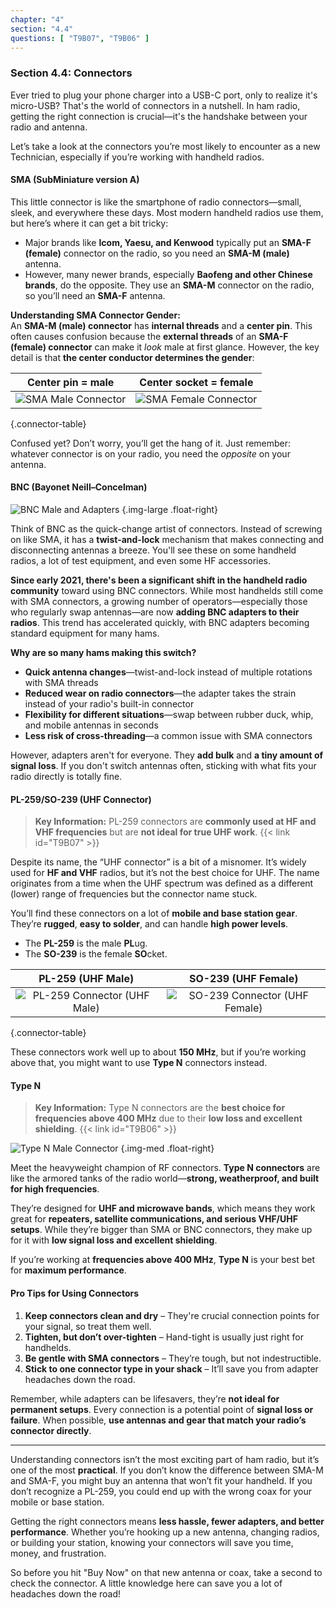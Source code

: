 ```yaml
---
chapter: "4"
section: "4.4"
questions: [ "T9B07", "T9B06" ]
---
```

### Section 4.4: Connectors  

Ever tried to plug your phone charger into a USB-C port, only to realize it's micro-USB? That's the world of connectors in a nutshell. In ham radio, getting the right connection is crucial—it's the handshake between your radio and antenna.  

Let’s take a look at the connectors you’re most likely to encounter as a new Technician, especially if you’re working with handheld radios.  

#### SMA (SubMiniature version A)  

This little connector is like the smartphone of radio connectors—small, sleek, and everywhere these days. Most modern handheld radios use them, but here’s where it can get a bit tricky:  

- Major brands like **Icom, Yaesu, and Kenwood** typically put an **SMA-F (female)** connector on the radio, so you need an **SMA-M (male)** antenna.  
- However, many newer brands, especially **Baofeng and other Chinese brands**, do the opposite. They use an **SMA-M** connector on the radio, so you’ll need an **SMA-F** antenna.  

**Understanding SMA Connector Gender:**  
An **SMA-M (male) connector** has **internal threads** and a **center pin**. This often causes confusion because the **external threads** of an **SMA-F (female) connector** can make it *look* male at first glance. However, the key detail is that **the center conductor determines the gender**:  

| Center **pin** = **male** | Center **socket** = **female** |
|:---------:|:-----:|
| ![SMA Male Connector](../../../images/SMAMale.jpg) | ![SMA Female Connector](../../../images/SMAFemale.jpg) |
{.connector-table}

Confused yet? Don’t worry, you’ll get the hang of it. Just remember: whatever connector is on your radio, you need the *opposite* on your antenna.  

#### BNC (Bayonet Neill–Concelman)  

![BNC Male and Adapters](../../../images/bncadapters.jpg)
{.img-large .float-right} 

Think of BNC as the quick-change artist of connectors. Instead of screwing on like SMA, it has a **twist-and-lock** mechanism that makes connecting and disconnecting antennas a breeze. You'll see these on some handheld radios, a lot of test equipment, and even some HF accessories.

**Since early 2021, there's been a significant shift in the handheld radio community** toward using BNC connectors. While most handhelds still come with SMA connectors, a growing number of operators—especially those who regularly swap antennas—are now **adding BNC adapters to their radios**. This trend has accelerated quickly, with BNC adapters becoming standard equipment for many hams.

**Why are so many hams making this switch?**
- **Quick antenna changes**—twist-and-lock instead of multiple rotations with SMA threads
- **Reduced wear on radio connectors**—the adapter takes the strain instead of your radio's built-in connector
- **Flexibility for different situations**—swap between rubber duck, whip, and mobile antennas in seconds
- **Less risk of cross-threading**—a common issue with SMA connectors

However, adapters aren't for everyone. They **add bulk** and **a tiny amount of signal loss**. If you don't switch antennas often, sticking with what fits your radio directly is totally fine.


#### PL-259/SO-239 (UHF Connector)  

> **Key Information:** PL-259 connectors are **commonly used at HF and VHF frequencies** but are **not ideal for true UHF work**. {{< link id="T9B07" >}}

Despite its name, the “UHF connector” is a bit of a misnomer. It’s widely used for **HF and VHF** radios, but it’s not the best choice for UHF. The name originates from a time when the UHF spectrum was defined as a different (lower) range of frequencies but the connector name stuck.

You’ll find these connectors on a lot of **mobile and base station gear**. They’re **rugged**, **easy to solder**, and can handle **high power levels**.  

* The **PL-259** is the male **PL**ug.
* The **SO-239** is the female **SO**cket.

| PL-259 (UHF Male) | SO-239 (UHF Female) |
|:---------:|:-----:|
| ![PL-259 Connector (UHF Male)](../../../images/PL259.jpg) | ![SO-239 Connector (UHF Female)](../../../images/SO239.jpg) |
{.connector-table}

These connectors work well up to about **150 MHz**, but if you’re working above that, you might want to use **Type N** connectors instead.  

#### Type N  

> **Key Information:** Type N connectors are the **best choice for frequencies above 400 MHz** due to their **low loss and excellent shielding**.  {{< link id="T9B06" >}}

![Type N Male Connector](../../../images/typen.jpg)
{.img-med .float-right}

Meet the heavyweight champion of RF connectors. **Type N connectors** are like the armored tanks of the radio world—**strong, weatherproof, and built for high frequencies**.  

They’re designed for **UHF and microwave bands**, which means they work great for **repeaters, satellite communications, and serious VHF/UHF setups**. While they’re bigger than SMA or BNC connectors, they make up for it with **low signal loss and excellent shielding**.  

If you’re working at **frequencies above 400 MHz**, **Type N** is your best bet for **maximum performance**.  

#### Pro Tips for Using Connectors  

1. **Keep connectors clean and dry** – They're crucial connection points for your signal, so treat them well.    
2. **Tighten, but don’t over-tighten** – Hand-tight is usually just right for handhelds.
3. **Be gentle with SMA connectors** – They’re tough, but not indestructible.  
4. **Stick to one connector type in your shack** – It’ll save you from adapter headaches down the road.  

Remember, while adapters can be lifesavers, they’re **not ideal for permanent setups**. Every connection is a potential point of **signal loss or failure**. When possible, **use antennas and gear that match your radio’s connector directly**.

---

Understanding connectors isn’t the most exciting part of ham radio, but it’s one of the most **practical**. If you don’t know the difference between SMA-M and SMA-F, you might buy an antenna that won’t fit your handheld. If you don’t recognize a PL-259, you could end up with the wrong coax for your mobile or base station.  

Getting the right connectors means **less hassle, fewer adapters, and better performance**. Whether you’re hooking up a new antenna, changing radios, or building your station, knowing your connectors will save you time, money, and frustration.  

So before you hit "Buy Now" on that new antenna or coax, take a second to check the connector. A little knowledge here can save you a lot of headaches down the road!  
